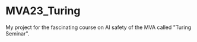 # MVA23_Turing
My project for the fascinating course on AI safety of the MVA called "Turing Seminar".
